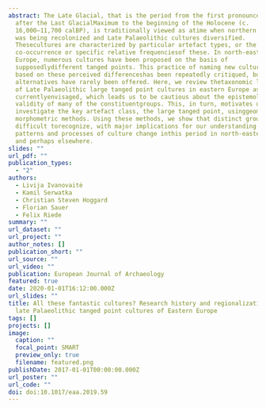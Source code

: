 ```yaml
---
abstract: The Late Glacial, that is the period from the first pronounced warming
  after the Last GlacialMaximum to the beginning of the Holocene (c.
  16,000–11,700 calBP), is traditionally viewed as atime when northern Europe
  was being recolonized and Late Palaeolithic cultures diversified.
  Thesecultures are characterized by particular artefact types, or the
  co-occurrence or specific relative frequenciesof these. In north-eastern
  Europe, numerous cultures have been proposed on the basis of
  supposedlydifferent tanged points. This practice of naming new cultural units
  based on these perceived differenceshas been repeatedly critiqued, but robust
  alternatives have rarely been offered. Here, we review thetaxonomic landscape
  of Late Palaeolithic large tanged point cultures in eastern Europe as
  currentlyenvisaged, which leads us to be cautious about the epistemological
  validity of many of the constituentgroups. This, in turn, motivates us to
  investigate the key artefact class, the large tanged point, usinggeometric
  morphometric methods. Using these methods, we show that distinct groups are
  difficult torecognize, with major implications for our understanding of
  patterns and processes of culture change inthis period in north-eastern Europe
  and perhaps elsewhere.
slides: ""
url_pdf: ""
publication_types:
  - "2"
authors:
  - Livija Ivanovaitė
  - Kamil Serwatka
  - Christian Steven Hoggard
  - Florian Sauer
  - Felix Riede
summary: ""
url_dataset: ""
url_project: ""
author_notes: []
publication_short: ""
url_source: ""
url_video: ""
publication: European Journal of Archaeology
featured: true
date: 2020-01-01T16:12:00.000Z
url_slides: ""
title: All these fantastic cultures? Research history and regionalization in the
  late Palaeolithic tanged point cultures of Eastern Europe
tags: []
projects: []
image:
  caption: ""
  focal_point: SMART
  preview_only: true
  filename: featured.png
publishDate: 2017-01-01T00:00:00.000Z
url_poster: ""
url_code: ""
doi: doi:10.1017/eaa.2019.59
---
```

